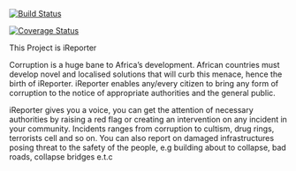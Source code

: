 [![Build Status](https://travis-ci.org/hustlaviola/campProject.svg?branch=feature)](https://travis-ci.org/hustlaviola/campProject)

[![Coverage Status](https://coveralls.io/repos/github/hustlaviola/campProject/badge.svg?branch=feature)](https://coveralls.io/github/hustlaviola/campProject?branch=feature)

This Project is iReporter

Corruption is a huge bane to Africa’s development. African countries must develop novel and
localised solutions that will curb this menace, hence the birth of iReporter. iReporter enables
any/every citizen to bring any form of corruption to the notice of appropriate authorities and the
general public.

iReporter gives you a voice, you can get the attention of necessary authorities 
by raising a red flag or creating an intervention on any incident in your community.
Incidents ranges from corruption to cultism, drug rings, terrorists cell and so on.
You can also report on damaged infrastructures posing threat to the safety of the people,
e.g building about to collapse, bad roads, collapse bridges e.t.c
